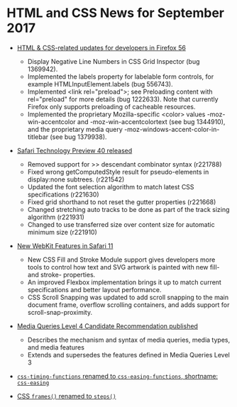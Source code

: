 # HTML and CSS News for September 2017

- [HTML & CSS-related updates for developers in Firefox 56](https://developer.mozilla.org/en-US/Firefox/Releases/56)
    + Display Negative Line Numbers in CSS Grid Inspector (bug 1369942).
    + Implemented the labels property for labelable form controls, for example HTMLInputElement.labels (bug 556743).
    + Implemented &lt;link rel="preload"&gt;; see Preloading content with rel="preload" for more details (bug 1222633). Note that currently Firefox only supports preloading of cacheable resources.
    + Implemented the proprietary Mozilla-specific &lt;color&gt; values -moz-win-accentcolor and -moz-win-accentcolortext (see bug 1344910), and the proprietary media query -moz-windows-accent-color-in-titlebar (see bug 1379938).


- [Safari Technology Preview 40 released](https://webkit.org/blog/7922/release-notes-for-safari-technology-preview-40/)
    + Removed support for &gt;&gt; descendant combinator syntax (r221788)
    + Fixed wrong getComputedStyle result for pseudo-elements in display:none subtrees. (r221542)
    + Updated the font selection algorithm to match latest CSS specifications (r221630)
    + Fixed grid shorthand to not reset the gutter properties (r221668)
    + Changed stretching auto tracks to be done as part of the track sizing algorithm (r221931)
    + Changed to use transferred size over content size for automatic minimum size (r221910)

- [New WebKit Features in Safari 11](https://webkit.org/blog/7956/new-webkit-features-in-safari-11/)
    - New CSS Fill and Stroke Module support gives developers more tools to control how text and SVG artwork is painted with new fill- and stroke- properties.
    - An improved Flexbox implementation brings it up to match current specifications and better layout performance.
    - CSS Scroll Snapping was updated to add scroll snapping to the main document frame, overflow scrolling containers, and adds support for scroll-snap-proximity.

- [Media Queries Level 4 Candidate Recommendation published](https://www.w3.org/TR/mediaqueries-4/)
    + Describes the mechanism and syntax of media queries, media types, and media features
    + Extends and supersedes the features defined in Media Queries Level 3

- [`css-timing-functions` renamed to `css-easing-functions`, shortname: `css-easing`](https://github.com/w3c/csswg-drafts/issues/1577)

- [CSS `frames()` renamed to `steps()`](https://github.com/w3c/csswg-drafts/issues/1301)
